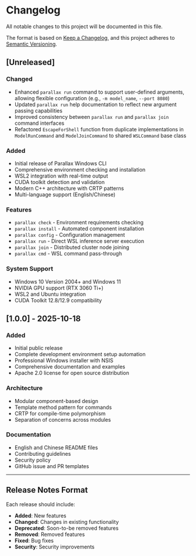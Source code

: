 # Changelog

All notable changes to this project will be documented in this file.

The format is based on [Keep a Changelog](https://keepachangelog.com/en/1.0.0/),
and this project adheres to [Semantic Versioning](https://semver.org/spec/v2.0.0.html).

## [Unreleased]

### Changed
- Enhanced `parallax run` command to support user-defined arguments, allowing flexible configuration (e.g., `-m model_name`, `--port 8080`)
- Updated `parallax run` help documentation to reflect new argument passing capabilities
- Improved consistency between `parallax run` and `parallax join` command interfaces
- Refactored `EscapeForShell` function from duplicate implementations in `ModelRunCommand` and `ModelJoinCommand` to shared `WSLCommand` base class

### Added
- Initial release of Parallax Windows CLI
- Comprehensive environment checking and installation
- WSL2 integration with real-time output
- CUDA toolkit detection and validation
- Modern C++ architecture with CRTP patterns
- Multi-language support (English/Chinese)

### Features
- `parallax check` - Environment requirements checking
- `parallax install` - Automated component installation  
- `parallax config` - Configuration management
- `parallax run` - Direct WSL inference server execution
- `parallax join` - Distributed cluster node joining
- `parallax cmd` - WSL command pass-through

### System Support
- Windows 10 Version 2004+ and Windows 11
- NVIDIA GPU support (RTX 3060 Ti+)
- WSL2 and Ubuntu integration
- CUDA Toolkit 12.8/12.9 compatibility

## [1.0.0] - 2025-10-18

### Added
- Initial public release
- Complete development environment setup automation
- Professional Windows installer with NSIS
- Comprehensive documentation and examples
- Apache 2.0 license for open source distribution

### Architecture
- Modular component-based design
- Template method pattern for commands
- CRTP for compile-time polymorphism
- Separation of concerns across modules

### Documentation
- English and Chinese README files
- Contributing guidelines
- Security policy
- GitHub issue and PR templates

---

## Release Notes Format

Each release should include:
- **Added**: New features
- **Changed**: Changes in existing functionality  
- **Deprecated**: Soon-to-be removed features
- **Removed**: Removed features
- **Fixed**: Bug fixes
- **Security**: Security improvements
